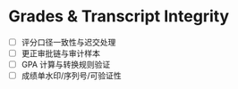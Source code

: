 # Grades & Transcript Integrity

- [ ] 评分口径一致性与迟交处理
- [ ] 更正审批链与审计样本
- [ ] GPA 计算与转换规则验证
- [ ] 成绩单水印/序列号/可验证性
